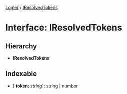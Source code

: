 [Logler](../README.md) › [IResolvedTokens](iresolvedtokens.md)

# Interface: IResolvedTokens

## Hierarchy

* **IResolvedTokens**

## Indexable

* \[ **token**: *string*\]: string | number
